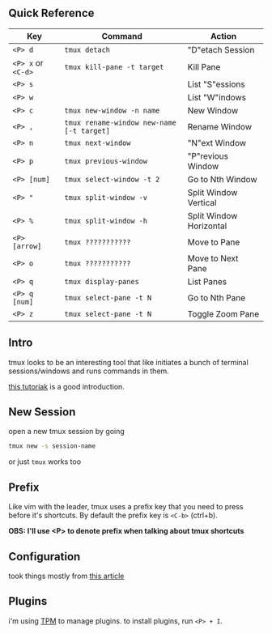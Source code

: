 ## Quick Reference
| Key                 | Command                                   | Action                  |
| ------------------- | ----------------------------------------- | ----------------------- |
| `<P> d`             | `tmux detach`                             | "D"etach Session        |
| `<P> x`  or `<C-d>` | `tmux kill-pane -t target`                | Kill Pane               |
| `<P> s`             |                                           | List "S"essions         |
| `<P> w`             |                                           | List "W"indows          |
| `<P> c`             | `tmux new-window -n name`                 | New Window              |
| `<P> ,`             | `tmux rename-window new-name [-t target]` | Rename Window           |
| `<P> n`             | `tmux next-window`                        | "N"ext Window           |
| `<P> p`             | `tmux previous-window`                    | "P"revious Window       |
| `<P> [num]`         | `tmux select-window -t 2`                 | Go to Nth Window        |
| `<P> "`             | `tmux split-window -v`                    | Split Window Vertical   |
| `<P> %`             | `tmux split-window -h`                    | Split Window Horizontal |
| `<P> [arrow]`       | `tmux ???????????`                        | Move to Pane           |
| `<P> o`             | `tmux ???????????`                        | Move to Next Pane      |
| `<P> q`             | `tmux display-panes`                        | List Panes             |
| `<P> q [num]`       | `tmux select-pane -t N`                        | Go to Nth Pane         |
| `<P> z`       | `tmux select-pane -t N`                        | Toggle Zoom Pane         |


## Intro
tmux looks to be an interesting tool that like initiates a bunch of terminal sessions/windows and runs commands in them.

[this tutoriak](https://dev.to/iggredible/tmux-tutorial-for-beginners-5c52) is a good introduction.

## New Session
open a new tmux session by going
```sh
tmux new -s session-name
```

or just `tmux` works too

## Prefix
Like vim with the leader, tmux uses a prefix key that you need to press before it's shortcuts. By default the prefix key is `<C-b>` (ctrl+b).

**OBS: I'll use \<P> to denote prefix when talking about tmux shortcuts** 

## Configuration
took things mostly from [this article](https://dev.to/iggredible/useful-tmux-configuration-examples-k3g)

## Plugins
i'm using [TPM](https://github.com/tmux-plugins/tpm) to manage plugins. to install plugins, run `<P> + I`.
